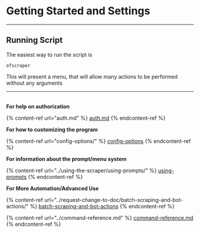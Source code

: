 # Getting Started and Settings

***

## Running Script

The easiest way to run the script is

```
ofscraper
```

This will present a menu, that will allow many actions to be performed without any arguments

***

\
**For help on authorization**

{% content-ref url="auth.md" %}
[auth.md](auth.md)
{% endcontent-ref %}

**For how to customizing the program**

{% content-ref url="config-options/" %}
[config-options](config-options/)
{% endcontent-ref %}

**For information about the prompt/menu system**

{% content-ref url="../using-the-scraper/using-prompts/" %}
[using-prompts](../using-the-scraper/using-prompts/)
{% endcontent-ref %}

**For More Automation/Advanced Use**

{% content-ref url="../request-change-to-doc/batch-scraping-and-bot-actions/" %}
[batch-scraping-and-bot-actions](../request-change-to-doc/batch-scraping-and-bot-actions/)
{% endcontent-ref %}

{% content-ref url="../command-reference.md" %}
[command-reference.md](../command-reference.md)
{% endcontent-ref %}
